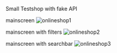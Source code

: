 Small Testshop with fake API

mainscreen
![onlineshop1](https://github.com/user-attachments/assets/4084edbe-94bd-4a2c-80d1-117f97495f9e)

mainscreen with filters
![onlineshop2](https://github.com/user-attachments/assets/912e1127-7f9c-48fa-8fb5-1e916a8bec18)


mainscreen with searchbar
![onlineshop3](https://github.com/user-attachments/assets/e2d68dbc-3cd4-442f-85c3-4f904e58e0bc)

